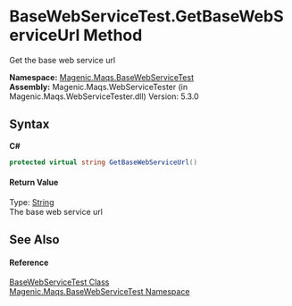 # BaseWebServiceTest.GetBaseWebServiceUrl Method 
 

Get the base web service url

**Namespace:**&nbsp;<a href="MAQS_5/WebServices_AUTOGENERATED/Magenic-Maqs-BaseWebServiceTest_Namespace">Magenic.Maqs.BaseWebServiceTest</a><br />**Assembly:**&nbsp;Magenic.Maqs.WebServiceTester (in Magenic.Maqs.WebServiceTester.dll) Version: 5.3.0

## Syntax

**C#**<br />
``` C#
protected virtual string GetBaseWebServiceUrl()
```


#### Return Value
Type: <a href="http://msdn2.microsoft.com/en-us/library/s1wwdcbf" target="_blank">String</a><br />The base web service url

## See Also


#### Reference
<a href="MAQS_5/WebServices_AUTOGENERATED/BaseWebServiceTest_Class">BaseWebServiceTest Class</a><br /><a href="MAQS_5/WebServices_AUTOGENERATED/Magenic-Maqs-BaseWebServiceTest_Namespace">Magenic.Maqs.BaseWebServiceTest Namespace</a><br />